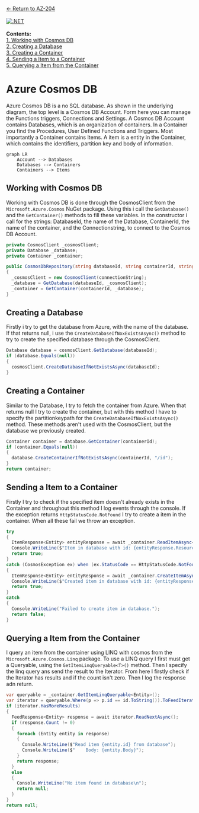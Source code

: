 [← Return to AZ-204](https://github.com/joerivanarkel/joerivanarkel/blob/main/AZ204.md)<br> 
<br>
[![.NET](https://github.com/joerivanarkel/AzureCosmosDB/actions/workflows/dotnet.yml/badge.svg)](https://github.com/joerivanarkel/AzureCosmosDB/actions/workflows/dotnet.yml) <br>
<br>
**Contents:** <br>
[1. Working with Cosmos DB](https://github.com/joerivanarkel/AzureCosmosDB/edit/master/README.md#working-with-cosmos-db)<br>
[2. Creating a Database](https://github.com/joerivanarkel/AzureCosmosDB/edit/master/README.md#creating-a-database)<br>
[3. Creating a Container](https://github.com/joerivanarkel/AzureCosmosDB/edit/master/README.md#creating-a-container)<br>
[4. Sending a Item to a Container](https://github.com/joerivanarkel/AzureCosmosDB/edit/master/README.md#sending-a-item-to-a-container)<br>
[5. Querying a Item from the Container](https://github.com/joerivanarkel/AzureCosmosDB/edit/master/README.md#querying-a-item-from-the-container)<br>

# Azure Cosmos DB
Azure Cosmos DB is a no SQL database. As shown in the underlying diagram, the top level is a Cosmos DB Account. Form here you can manage the Functions triggers, Connections and Settings. A Cosmos DB Account contains Databases, which is an organization of containers. In a Container you find the Procedures, User Defined Functions and Triggers. Most importantly a Container contains Items. A item is a entity in the Container, which contains the identifiers, partition key and body of information.

```mermaid
graph LR
    Account --> Databases
    Databases --> Containers
    Containers --> Items
```

## Working with Cosmos DB

Working with Cosmos DB is done through the CosmosClient from the `Microsoft.Azure.Cosmos` NuGet package. Using this i call the `GetDatabase()` and the `GetContainer()` methods to fill these variables. In the constructor i call for the strings: DatabaseId, the name of the Database, ContainerId, the name of the container, and the Connectionstring, to connect to the Cosmos DB Account.

```csharp
private CosmosClient _cosmosClient;
private Database _database;
private Container _container;

public CosmosDbRepository(string databaseId, string containerId, string connectionString)
{
  _cosmosClient = new CosmosClient(connectionString);
  _database = GetDatabase(databaseId, _cosmosClient);
  _container = GetContainer(containerId, _database);
}
```

## Creating a Database

Firstly i try to get the database from Azure, with the name of the database. If that returns null, i use the `CreateDatabaseIfNoxExistsAsync()` method to try to create the specified database through the CosmosClient.

```csharp
Database database = cosmosClient.GetDatabase(databaseId);
if (database.Equals(null))
{
  cosmosClient.CreateDatabaseIfNotExistsAsync(databaseId);
}
```

## Creating a Container

Similar to the Database, I try to fetch the container from Azure. When that returns null I try to create the container, but with this method I have to specify the partitionkeypath for the `CreateDatabaseIfNoxExistsAsync()` method. These methods aren't used with the CosmosClient, but the database we previously created.

```csharp
Container container = database.GetContainer(containerId);
if (container.Equals(null))
{
  database.CreateContainerIfNotExistsAsync(containerId, "/id");
}
return container;
```

## Sending a Item to a Container
Firstly I try to check if the specified item doesn't already exists in the Container and throughout this method I log events through the console. If the exception returns `HttpStatusCode.NotFound` I try to create a item in the container. When all these fail we throw an exception.

```csharp
try
{
  ItemResponse<Entity> entityResponse = await _container.ReadItemAsync<Entity>(entity.id, new PartitionKey(entity.id));
  Console.WriteLine($"Item in database with id: {entityResponse.Resource.id} already exists");
  return true;
}
catch (CosmosException ex) when (ex.StatusCode == HttpStatusCode.NotFound)
{
  ItemResponse<Entity> entityResponse = await _container.CreateItemAsync<Entity>(entity, new PartitionKey(entity.id));
  Console.WriteLine($"Created item in database with id: {entityResponse.Resource.id}");
  return true;
}
catch
{
  Console.WriteLine("Failed to create item in database.");
  return false;
}
```

## Querying a Item from the Container

I query an item from the container using LINQ with cosmos from the `Microsoft.Azure.Cosmos.Linq` package. To use a LINQ query I first must get a Queryable, using the `GetItemLinqQueryable<T>()` method. Then I specify the linq query ans send the result to the Iterator. From here I firstly check if the Iterator has results and if the count isn't zero. Then I log the response adn return.

```csharp
var queryable = _container.GetItemLinqQueryable<Entity>();
var iterator = queryable.Where(p => p.id == id.ToString()).ToFeedIterator();
if (iterator.HasMoreResults)
{
  FeedResponse<Entity> response = await iterator.ReadNextAsync();
  if (response.Count != 0)
  {
    foreach (Entity entity in response)
    {
      Console.WriteLine($"Read item {entity.id} from database");
      Console.WriteLine($"    Body: {entity.Body}");
    }
    return response;
  }
  else
  {
    Console.WriteLine("No item found in database\n");
    return null;
  }
}
return null;
```
